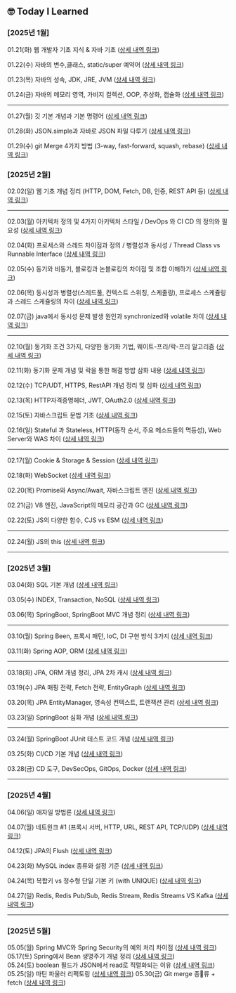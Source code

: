 ## 🤓 Today I Learned

### [2025년 1월]

01.21(화) 웹 개발자 기초 지식 & 자바 기초 ([상세 내역 링크](https://creative-asparagus-222.notion.site/01-21-182f102f607d80fd92b6c3894e48fa08?pvs=4))

01.22(수) 자바의 변수,클래스, static/super 예약어 ([상세 내역 링크](https://creative-asparagus-222.notion.site/01-22-182f102f607d8028aa16e986f65088cd?pvs=4))

01.23(목) 자바의 성속, JDK, JRE, JVM ([상세 내역 링크](https://creative-asparagus-222.notion.site/01-23-183f102f607d806ba1c5d0ac88b328da?pvs=4))

01.24(금) 자바의 메모리 영역, 가비지 컬렉션, OOP, 추상화, 캡슐화 ([상세 내역 링크](https://creative-asparagus-222.notion.site/01-24-183f102f607d805b80cdc512f5c79302?pvs=4))

---

01.27(월) 깃 기본 개념과 기본 명령어 ([상세 내역 링크](https://creative-asparagus-222.notion.site/01-27-188f102f607d800da490c21a7f0e9bce?pvs=4))

01.28(화) JSON.simple과 자바로 JSON 파일 다루기 ([상세 내역 링크](https://creative-asparagus-222.notion.site/01-28-188f102f607d808e9b01eb30f09d18ae?pvs=4))

01.29(수) git Merge 4가지 방법 (3-way, fast-forward, squash, rebase) ([상세 내역 링크](https://kanado2000.tistory.com/122))

### [2025년 2월]

02.02(일) 웹 기초 개념 정리 (HTTP, DOM, Fetch, DB, 인증, REST API 등) ([상세 내역 링크](https://creative-asparagus-222.notion.site/02-02-189f102f607d80e38b4bd706a497fcc1?pvs=4))

---

02.03(월) 아키텍처 정의 및 4가지 아키텍처 스타일 / DevOps 와 CI CD 의 정의와 필요성 ([상세 내역 링크](https://creative-asparagus-222.notion.site/02-03-18ff102f607d801d9ee5db3e00fdc739?pvs=4))

02.04(화) 프로세스와 스레드 차이점과 정의 / 병렬성과 동시성 / Thread Class vs Runnable Interface ([상세 내역 링크](https://creative-asparagus-222.notion.site/02-04-190f102f607d806ab6b8e616c19b498a?pvs=4))

02.05(수) 동기와 비동기, 블로킹과 논블로킹의 차이점 및 조합 이해하기 ([상세 내역 링크](https://kanado2000.tistory.com/124))

02.06(목) 동시성과 병렬성(스레드풀, 컨텍스트 스위칭, 스케줄링), 프로세스 스케쥴링과 스레드 스케쥴링의 차이 ([상세 내역 링크](https://creative-asparagus-222.notion.site/02-06-191f102f607d80b1918afc7d20dbcec1?pvs=4))

02.07(금) java에서 동시성 문제 발생 원인과 synchronized와 volatile 차이 ([상세 내역 링크](https://creative-asparagus-222.notion.site/02-07-193f102f607d805ab085ddb932726252?pvs=4))

---

02.10(월) 동기화 조건 3가지, 다양한 동기화 기법, 웨이트-프리/락-프리 알고리즘 ([상세 내역 링크](https://creative-asparagus-222.notion.site/02-10-196f102f607d8072bf4ff51cbe8b1dc5?pvs=4
))

02.11(화) 동기화 문제 개념 및 락을 통한 해결 방밥 삼화 내용 ([상세 내역 링크](https://creative-asparagus-222.notion.site/02-11-197f102f607d80419440e3fecc8e8c36?pvs=4))

02.12(수) TCP/UDT, HTTPS, RestAPI 개념 정리 및 심화 ([상세 내역 링크](https://creative-asparagus-222.notion.site/02-12-198f102f607d802393effe8ed0fc3086?pvs=4))

02.13(목) HTTP자격증명헤더, JWT, OAuth2.0 ([상세 내역 링크](https://creative-asparagus-222.notion.site/02-13-199f102f607d8052ba12ee4930007c29?pvs=4))

02.15(토) 자바스크립트 문법 기초 ([상세 내역 링크](https://creative-asparagus-222.notion.site/02-15-19bf102f607d801bb05ac52fc46dc32e?pvs=4))

02.16(일) Stateful 과 Stateless, HTTP(동작 순서, 주요 메소드들의 멱등성), Web Server와 WAS 차이 ([상세 내역 링크](https://creative-asparagus-222.notion.site/02-16-19bf102f607d80bb9f92c08c14bc6951?pvs=4))

---

02.17(월) Cookie & Storage & Session ([상세 내역 링크](https://creative-asparagus-222.notion.site/02-17-19df102f607d80cda16bcc2ae407992b?pvs=4))

02.18(화) WebSocket ([상세 내역 링크](https://creative-asparagus-222.notion.site/02-18-19ef102f607d801e9525d2619d3e283b?pvs=4))

02.20(목) Promise와 Async/Await, 자바스크립트 엔진 ([상세 내역 링크](https://creative-asparagus-222.notion.site/02-20-19ff102f607d80cdbaf8c00652a36f0e?pvs=4
))

02.21(금) V8 엔진, JavaScript의 메모리 공간과 GC ([상세 내역 링크](https://creative-asparagus-222.notion.site/02-21-1a0f102f607d808e8c0afb8475be03f3?pvs=4))

02.22(토) JS의 다양한 함수, CJS vs ESM ([상세 내역 링크](https://creative-asparagus-222.notion.site/02-22-1a2f102f607d80bcac61f9c0a0dd7f79?pvs=4))

---

02.24(월) JS의 this ([상세 내역 링크](https://creative-asparagus-222.notion.site/02-24-1a4f102f607d805b9b27e4aa8b23a4a8?pvs=4))

---
### [2025년 3월]
03.04(화) SQL 기본 개념 ([상세 내역 링크](https://creative-asparagus-222.notion.site/03-04-1acf102f607d80c6bf03e7e70de1a890?pvs=4))

03.05(수) INDEX, Transaction, NoSQL ([상세 내역 링크](https://creative-asparagus-222.notion.site/03-05-1adf102f607d800b9d1bdd64d7d77962?pvs=4
))

03.06(목) SpringBoot, SpringBoot MVC 개념 정리 ([상세 내역 링크](https://creative-asparagus-222.notion.site/03-06-1aef102f607d8072aa86d0fc2991a766?pvs=4
))

---

03.10(월) Spring Been, 프록시 패턴, IoC, DI 구현 방식 3가지 ([상세 내역 링크](https://creative-asparagus-222.notion.site/03-10-1aef102f607d8007b2e0d500c03b41fe))

03.11(화) Spring AOP, ORM ([상세 내역 링크](https://creative-asparagus-222.notion.site/03-11-1b3f102f607d80b88692f2b9e6b177d6))

---

03.18(화) JPA, ORM 개념 정리, JPA 2차 캐시 ([상세 내역 링크](https://creative-asparagus-222.notion.site/03-18-1baf102f607d80a9b500eb800f432c71?pvs=4))

03.19(수) JPA 매핑 전략, Fetch 전략, EntityGraph ([상세 내역 링크](https://creative-asparagus-222.notion.site/03-19-1bcf102f607d80d38cedcbe36a2197a8?pvs=4
))

03.20(목) JPA EntityManager, 영속성 컨텍스트, 트랜잭션 관리 ([상세 내역 링크](https://creative-asparagus-222.notion.site/03-20-1bef102f607d80d88c4df5b4595b65d7?pvs=4))

03.23(일) SpringBoot 심화 개념 ([상세 내역 링크](https://creative-asparagus-222.notion.site/03-23-SpringBoot-1bef102f607d800da1cacff2001f4f63?pvs=4))

---

03.24(월) SpringBoot JUnit 테스트 코드 개념 ([상세 내역 링크](https://creative-asparagus-222.notion.site/03-24-1bef102f607d80fb8217daf075f2f24a
))

03.25(화) CI/CD 기본 개념 ([상세 내역 링크](https://creative-asparagus-222.notion.site/03-25-CI-CD-1-1c0f102f607d8025afc9e8b037a8d154
))

03.28(금) CD 도구, DevSecOps, GitOps, Docker ([상세 내역 링크](https://creative-asparagus-222.notion.site/03-28-CI-CD-2-1c6f102f607d80a0a040e9b648335e83))

---
### [2025년 4월]
04.06(일) 애자일 방법론 ([상세 내역 링크](https://creative-asparagus-222.notion.site/04-06-1cdf102f607d805399c4ca9edd663888?pvs=73))

04.07(월) 네트원크 #1 (프록시 서버, HTTP, URL, REST API, TCP/UDP) ([상세 내역 링크](https://creative-asparagus-222.notion.site/1-1cef102f607d80428b73e4a30b4bdafe))

04.12(토) JPA의 Flush ([상세 내역 링크](https://kanado2000.tistory.com/131))

04.23(화) MySQL index 종류와 설정 기준 ([상세 내역 링크](https://creative-asparagus-222.notion.site/index-1dbf102f607d804480a2e0d4cdeb94ac))

04.24(목) 복합키 vs 정수형 단일 기본 키 (with UNIQUE) ([상세 내역 링크](https://creative-asparagus-222.notion.site/vs-with-UNIQUE-1dbf102f607d80d8915ef00b751e5e82))

04.27(일) Redis, Redis Pub/Sub, Redis Stream, Redis Streams VS Kafka ([상세 내역 링크](https://creative-asparagus-222.notion.site/04-27-Redis-1e1f102f607d8015aabae890f36eb770))

---
### [2025년 5월]
05.05(월) Spring MVC와 Spring Security의 예외 처리 차이점 ([상세 내역 링크](https://kanado2000.tistory.com/141))  
05.17(토) Spring에서 Bean 생명주기 개념 정리 ([상세 내역 링크](https://kanado2000.tistory.com/144))  
05.24(토) boolean 필드가 JSON에서 read로 직렬화되는 이유 ([상세 내역 링크](https://kanado2000.tistory.com/145))   
05.25(일) 마틴 파울러 리팩토링 ([상세 내역 링크](https://creative-asparagus-222.notion.site/05-25-1fdf102f607d80e5beb0e67e207be91d?pvs=74))
05.30(금) Git merge 종류 + fetch ([상세 내역 링크](https://creative-asparagus-222.notion.site/05-30-GitHub-1fef102f607d80b1a544c2e8ef2be6d6))
